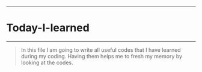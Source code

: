 ***
# Today-I-learned
***
<a id="sec_1"></a>
> In this file I am going to write all useful codes that I have learned during my coding. Having them helps me to fresh my memory by looking at the codes.


